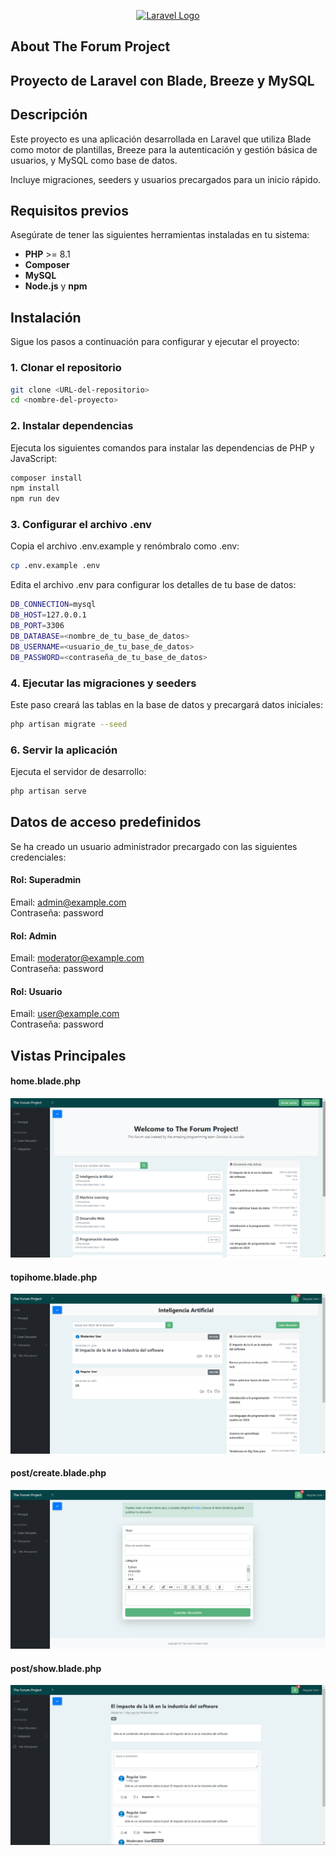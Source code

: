 <p align="center"><a href="https://laravel.com" target="_blank"><img src="https://raw.githubusercontent.com/laravel/art/master/logo-lockup/5%20SVG/2%20CMYK/1%20Full%20Color/laravel-logolockup-cmyk-red.svg" width="400" alt="Laravel Logo"></a></p>


## About The Forum Project

## Proyecto de Laravel con Blade, Breeze y MySQL

## Descripción
Este proyecto es una aplicación desarrollada en Laravel que utiliza Blade como motor de plantillas, Breeze para la autenticación y gestión básica de usuarios, y MySQL como base de datos.

Incluye migraciones, seeders y usuarios precargados para un inicio rápido.

## Requisitos previos
Asegúrate de tener las siguientes herramientas instaladas en tu sistema:
- **PHP** >= 8.1  
- **Composer**  
- **MySQL**  
- **Node.js** y **npm**

## Instalación

Sigue los pasos a continuación para configurar y ejecutar el proyecto:

### 1. Clonar el repositorio
```bash
git clone <URL-del-repositorio>
cd <nombre-del-proyecto>
```
### 2. Instalar dependencias
Ejecuta los siguientes comandos para instalar las dependencias de PHP y JavaScript:
```bash
composer install
npm install
npm run dev
```
### 3. Configurar el archivo .env
Copia el archivo .env.example y renómbralo como .env:
```bash
cp .env.example .env
```
Edita el archivo .env para configurar los detalles de tu base de datos:
```bash
DB_CONNECTION=mysql
DB_HOST=127.0.0.1
DB_PORT=3306
DB_DATABASE=<nombre_de_tu_base_de_datos>
DB_USERNAME=<usuario_de_tu_base_de_datos>
DB_PASSWORD=<contraseña_de_tu_base_de_datos>

```
### 4. Ejecutar las migraciones y seeders
Este paso creará las tablas en la base de datos y precargará datos iniciales:
```bash
php artisan migrate --seed
```
### 6. Servir la aplicación
Ejecuta el servidor de desarrollo:
```bash
php artisan serve
```
## Datos de acceso predefinidos
Se ha creado un usuario administrador precargado con las siguientes credenciales:

#### Rol: Superadmin
Email: admin@example.com  
Contraseña: password
#### Rol: Admin
Email: moderator@example.com  
Contraseña: password
#### Rol: Usuario
Email: user@example.com   
Contraseña: password 


## Vistas Principales

#### home.blade.php
![Texto alternativo](imagenes_md/Captura%20de%20pantalla%202024-11-23%20002222.png "")

#### topihome.blade.php
![Texto alternativo](imagenes_md/topichome.png "")

#### post/create.blade.php
![Texto alternativo](imagenes_md/vista_post_create.png "")

#### post/show.blade.php
![Texto alternativo](imagenes_md/vista_post_show.png "")

